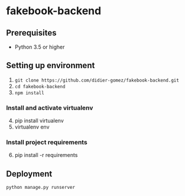 # fakebook-backend

## Prerequisites

- Python 3.5 or higher

## Setting up environment
1. `git clone https://github.com/didier-gomez/fakebook-backend.git`
2. `cd fakebook-backend`
3. `npm install`

### Install and activate virtualenv
4. pip install virtualenv
5. virtualenv env

### Install project requirements
6. pip install -r requirements

## Deployment 
`python manage.py runserver`